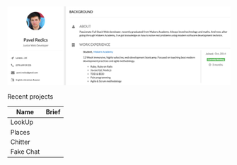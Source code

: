 [![json_cv](images/resume_image.png)](http://registry.jsonresume.org/palyrex)

Recent projects

|     Name | Brief   |
|----------|---------|
| LookUp   |         |  
| Places   |         |
| Chitter  |         |
| Fake Chat|         |
